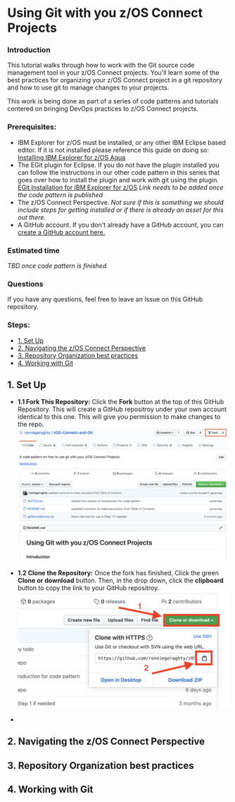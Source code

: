 # Using Git with you z/OS Connect Projects <!-- omit in toc -->

### Introduction

This tutorial walks through how to work with the Git source code management tool in your z/OS Connect projects. You'll learn some of the best practices for organizing your z/OS Connect project in a git repository and how to use git to manage changes to your projects.

This work is being done as part of a series of code patterns and tutorials centered on bringing DevOps practices to z/OS Connect projects.

### Prerequisites:

- IBM Explorer for z/OS must be installed, or any other IBM Eclipse based editor. If it is not installed please reference this guide on doing so: [Installing IBM Explorer for z/OS Aqua](https://www.ibm.com/support/knowledgecenter/en/SSBDYH_3.2/com.ibm.zexpl.install.client.doc/topics/install20.html)
- The EGit plugin for Eclipse. If you do not have the plugin installed you can follow the instructions in our other code pattern in this series that goes over how to install the plugin and work with git using the plugin. [EGit Installation for IBM Explorer for z/OS]() _Link needs to be added once the code pattern is published_
- The z/OS Connect Perspective. _Not sure if this is something we should include steps for getting installed or if there is already an asset for this out there._
- A GitHub account. If you don't already have a GitHub account, you can [create a GitHub account here.](https://github.com/join)

### Estimated time

_TBD once code pattern is finished_

### Questions

If you have any questions, feel free to leave an Issue on this GitHub repository.

### Steps: <!-- omit in toc -->

- [1. Set Up](#1-set-up)
- [2. Navigating the z/OS Connect Perspective](#2-navigating-the-zos-connect-perspective)
- [3. Repository Organization best practices](#3-repository-organization-best-practices)
- [4. Working with Git](#4-working-with-git)

## 1. Set Up

- **1.1 Fork This Repository:** Click the **Fork** button at the top of this GitHub Repository. This will create a GitHub repositroy under your own account identical to this one. This will give you permission to make changes to the repo.
  ![Fork Repo Button](docs/images/1.1-ForkRepo.png)

- **1.2 Clone the Repository:** Once the fork has finished, Click the green **Clone or download** button. Then, in the drop down, click the **clipboard** button to copy the link to your GitHub repositroy.
  ![Copy Clone Link](docs/images/1.2-CopyCloneLink.png)

-

## 2. Navigating the z/OS Connect Perspective

## 3. Repository Organization best practices

## 4. Working with Git
